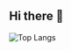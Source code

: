 ## Hi there 👋

![Top Langs](https://github-readme-stats.vercel.app/api/top-langs/?username=ka4ivan)
